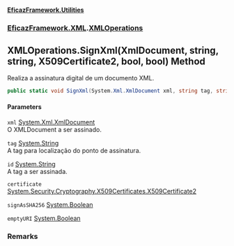 #### [EficazFramework.Utilities](EficazFramework_Utilities.md 'EficazFramework.Utilities')
### [EficazFramework.XML](EficazFramework_Utilities.md#EficazFramework_XML 'EficazFramework.XML').[XMLOperations](XMLOperations.md 'EficazFramework.XML.XMLOperations')
## XMLOperations.SignXml(XmlDocument, string, string, X509Certificate2, bool, bool) Method
Realiza a assinatura digital de um documento XML.  
```csharp
public static void SignXml(System.Xml.XmlDocument xml, string tag, string id, System.Security.Cryptography.X509Certificates.X509Certificate2 certificate, bool signAsSHA256=false, bool emptyURI=false);
```
#### Parameters
<a name='EficazFramework_XML_XMLOperations_SignXml(System_Xml_XmlDocument_string_string_System_Security_Cryptography_X509Certificates_X509Certificate2_bool_bool)_xml'></a>
`xml` [System.Xml.XmlDocument](https://docs.microsoft.com/en-us/dotnet/api/System.Xml.XmlDocument 'System.Xml.XmlDocument')  
O XMLDocument a ser assinado.
  
<a name='EficazFramework_XML_XMLOperations_SignXml(System_Xml_XmlDocument_string_string_System_Security_Cryptography_X509Certificates_X509Certificate2_bool_bool)_tag'></a>
`tag` [System.String](https://docs.microsoft.com/en-us/dotnet/api/System.String 'System.String')  
A tag para localização do ponto de assinatura.
  
<a name='EficazFramework_XML_XMLOperations_SignXml(System_Xml_XmlDocument_string_string_System_Security_Cryptography_X509Certificates_X509Certificate2_bool_bool)_id'></a>
`id` [System.String](https://docs.microsoft.com/en-us/dotnet/api/System.String 'System.String')  
A tag a ser assinada.
  
<a name='EficazFramework_XML_XMLOperations_SignXml(System_Xml_XmlDocument_string_string_System_Security_Cryptography_X509Certificates_X509Certificate2_bool_bool)_certificate'></a>
`certificate` [System.Security.Cryptography.X509Certificates.X509Certificate2](https://docs.microsoft.com/en-us/dotnet/api/System.Security.Cryptography.X509Certificates.X509Certificate2 'System.Security.Cryptography.X509Certificates.X509Certificate2')  
  
<a name='EficazFramework_XML_XMLOperations_SignXml(System_Xml_XmlDocument_string_string_System_Security_Cryptography_X509Certificates_X509Certificate2_bool_bool)_signAsSHA256'></a>
`signAsSHA256` [System.Boolean](https://docs.microsoft.com/en-us/dotnet/api/System.Boolean 'System.Boolean')  
  
<a name='EficazFramework_XML_XMLOperations_SignXml(System_Xml_XmlDocument_string_string_System_Security_Cryptography_X509Certificates_X509Certificate2_bool_bool)_emptyURI'></a>
`emptyURI` [System.Boolean](https://docs.microsoft.com/en-us/dotnet/api/System.Boolean 'System.Boolean')  
  
### Remarks
